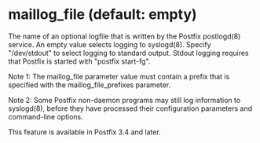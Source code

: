 # maillog_file (default: empty)
 The name of an optional logfile that is written by the Postfix
postlogd(8) service. An empty value selects logging to syslogd(8).
Specify "/dev/stdout" to select logging to standard output. Stdout
logging requires that Postfix is started with "postfix start-fg".



 Note 1: The maillog\_file parameter value must contain a prefix
that is specified with the maillog\_file\_prefixes parameter. 


 Note 2: Some Postfix non-daemon programs may still log information
to syslogd(8), before they have processed their configuration
parameters and command-line options. 


 This feature is available in Postfix 3.4 and later. 


